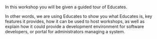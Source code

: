 In this workshop you will be given a guided tour of Educates.

In other words, we are using Educates to show you what Educates is, key features it provides, how it can be used to host workshops, as well as explain how it could provide a development environment for software developers, or portal for administrators managing a system.

